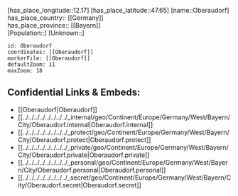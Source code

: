 ﻿---
location: [47.65,12.17] 
mapzoom: [7,12] 
mapmarker: city 
type: City
tags:
- geo/City


SpocWebEntityId: 33023
isDeleted: false
confidential: public

---
[has_place_longitude::12.17] 
[has_place_latitude::47.65] 
[name::Oberaudorf] 
has_place_country:: [[Germany]]  
has_place_province:: [[Bayern]]  
[Population::] 
[Unknown::] 


```leaflet
id: Oberaudorf
coordinates: [[Oberaudorf]] 
markerFile: [[Oberaudorf]] 
defaultZoom: 11 
maxZoom: 18
```


## Confidential Links & Embeds: 
- [[Oberaudorf|Oberaudorf]]  
- [[../../../../../../../../_internal/geo/Continent/Europe/Germany/West/Bayern/City/Oberaudorf.internal|Oberaudorf.internal]] 
- [[../../../../../../../../_protect/geo/Continent/Europe/Germany/West/Bayern/City/Oberaudorf.protect|Oberaudorf.protect]] 
- [[../../../../../../../../_private/geo/Continent/Europe/Germany/West/Bayern/City/Oberaudorf.private|Oberaudorf.private]] 
- [[../../../../../../../../_personal/geo/Continent/Europe/Germany/West/Bayern/City/Oberaudorf.personal|Oberaudorf.personal]] 
- [[../../../../../../../../_secret/geo/Continent/Europe/Germany/West/Bayern/City/Oberaudorf.secret|Oberaudorf.secret]] 
